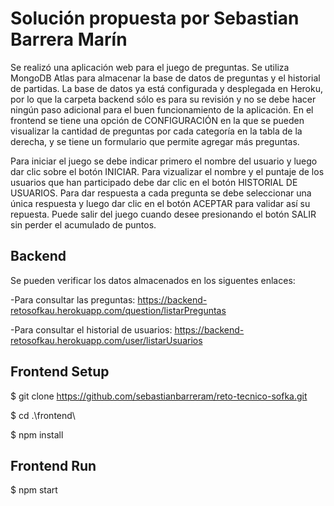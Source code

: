 # Solución propuesta por Sebastian Barrera Marín

Se realizó una aplicación web para el juego de preguntas. Se utiliza MongoDB Atlas para almacenar la base de datos de preguntas y el historial de partidas. La base de datos ya está configurada y desplegada en Heroku, por lo que la carpeta backend sólo es para su revisión y no se  debe hacer ningún paso adicional para el buen funcionamiento de la aplicación. En el frontend se tiene una opción de CONFIGURACIÓN en la que se pueden visualizar la cantidad de preguntas por cada categoría en la tabla de la derecha, y se tiene un formulario que permite agregar más preguntas.

Para iniciar el juego se debe indicar primero el nombre del usuario y luego dar clic sobre el botón INICIAR.
Para vizualizar el nombre y el puntaje de los usuarios que han participado debe dar clic en el botón HISTORIAL DE USUARIOS.
Para dar respuesta a cada pregunta se debe seleccionar una única respuesta y luego dar clic en el botón ACEPTAR para validar así su repuesta.
Puede salir del juego cuando desee presionando el botón SALIR sin perder el acumulado de puntos.


## Backend
Se pueden verificar los datos almacenados en los siguentes enlaces:

-Para consultar las preguntas:
https://backend-retosofkau.herokuapp.com/question/listarPreguntas

-Para consultar el historial de usuarios:
https://backend-retosofkau.herokuapp.com/user/listarUsuarios

## Frontend Setup

$ git clone https://github.com/sebastianbarreram/reto-tecnico-sofka.git

$ cd .\frontend\

$ npm install

## Frontend Run

$ npm start


